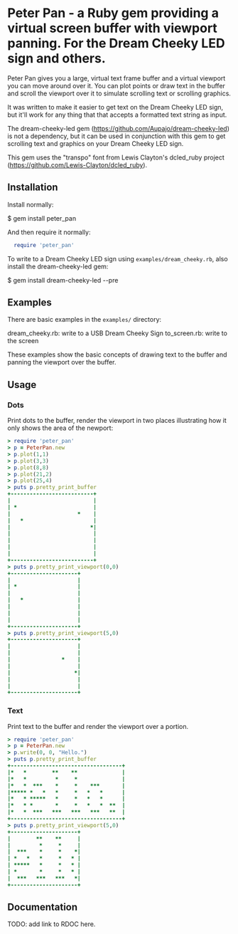 # Peter Pan - a Ruby gem providing a virtual screen buffer with viewport panning. For the Dream Cheeky LED sign and others.

Peter Pan gives you a large, virtual text frame buffer and a virtual
viewport you can move around over it. You can plot points or draw text in the
buffer and scroll the viewport over it to simulate scrolling text or scrolling
graphics.

It was written to make it easier to get text on the Dream Cheeky LED sign, but
it'll work for any thing that that accepts a formatted text string as input.

The dream-cheeky-led gem (https://github.com/Aupajo/dream-cheeky-led) is not a
dependency, but it can be used in conjunction with this gem to get scrolling
text and graphics on your Dream Cheeky LED sign.

This gem uses the "transpo" font from Lewis Clayton's dcled_ruby project
(https://github.com/Lewis-Clayton/dcled_ruby).

## Installation

Install normally:

  $ gem install peter_pan

And then require it normally:

```ruby
  require 'peter_pan'
```

To write to a Dream Cheeky LED sign using `examples/dream_cheeky.rb`, also
install the dream-cheeky-led gem:

  $ gem install dream-cheeky-led --pre

## Examples

There are basic examples in the `examples/` directory:

  dream_cheeky.rb: write to a USB Dream Cheeky Sign
  to_screen.rb:    write to the screen

These examples show the basic concepts of drawing text to the buffer and
panning the viewport over the buffer.

## Usage

### Dots

Print dots to the buffer, render the viewport in two places illustrating how
it only shows the area of the newport:

```ruby
> require 'peter_pan'
> p = PeterPan.new
> p.plot(1,1)
> p.plot(3,3)
> p.plot(8,8)
> p.plot(21,2)
> p.plot(25,4)
> puts p.pretty_print_buffer
+--------------------------+
|                          |
| *                        |
|                     *    |
|   *                      |
|                         *|
|                          |
|                          |
|                          |
|                          |
+--------------------------+
> puts p.pretty_print_viewport(0,0)
+---------------------+
|                     |
| *                   |
|                     |
|   *                 |
|                     |
|                     |
|                     |
+---------------------+
> puts p.pretty_print_viewport(5,0)
+---------------------+
|                     |
|                     |
|                *    |
|                     |
|                    *|
|                     |
|                     |
+---------------------+
```

### Text

Print text to the buffer and render the viewport over a portion.

```ruby
> require 'peter_pan'
> p = PeterPan.new
> p.write(0, 0, "Hello.")
> puts p.pretty_print_buffer
+-----------------------------------+
|*   *        **    **              |
|*   *         *     *              |
|*   *  ***    *     *    ***       |
|***** *   *   *     *   *   *      |
|*   * *****   *     *   *   *      |
|*   * *       *     *   *   *  **  |
|*   *  ***   ***   ***   ***   **  |
+-----------------------------------+
> puts p.pretty_print_viewport(5,0)
+---------------------+
|        **    **     |
|         *     *     |
|  ***    *     *    *|
| *   *   *     *   * |
| *****   *     *   * |
| *       *     *   * |
|  ***   ***   ***   *|
+---------------------+
```

## Documentation

TODO: add link to RDOC here.
